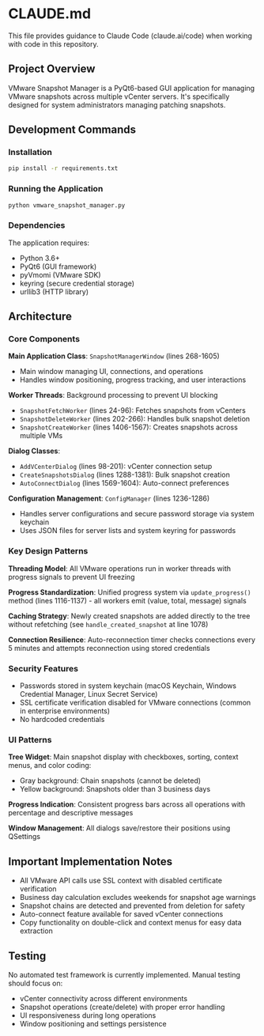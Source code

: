 # CLAUDE.md

This file provides guidance to Claude Code (claude.ai/code) when working with code in this repository.

## Project Overview

VMware Snapshot Manager is a PyQt6-based GUI application for managing VMware snapshots across multiple vCenter servers. It's specifically designed for system administrators managing patching snapshots.

## Development Commands

### Installation
```bash
pip install -r requirements.txt
```

### Running the Application
```bash
python vmware_snapshot_manager.py
```

### Dependencies
The application requires:
- Python 3.6+
- PyQt6 (GUI framework)
- pyVmomi (VMware SDK)
- keyring (secure credential storage)
- urllib3 (HTTP library)

## Architecture

### Core Components

**Main Application Class**: `SnapshotManagerWindow` (lines 268-1605)
- Main window managing UI, connections, and operations
- Handles window positioning, progress tracking, and user interactions

**Worker Threads**: Background processing to prevent UI blocking
- `SnapshotFetchWorker` (lines 24-96): Fetches snapshots from vCenters
- `SnapshotDeleteWorker` (lines 202-266): Handles bulk snapshot deletion  
- `SnapshotCreateWorker` (lines 1406-1567): Creates snapshots across multiple VMs

**Dialog Classes**: 
- `AddVCenterDialog` (lines 98-201): vCenter connection setup
- `CreateSnapshotsDialog` (lines 1288-1381): Bulk snapshot creation
- `AutoConnectDialog` (lines 1569-1604): Auto-connect preferences

**Configuration Management**: `ConfigManager` (lines 1236-1286)
- Handles server configurations and secure password storage via system keychain
- Uses JSON files for server lists and system keyring for passwords

### Key Design Patterns

**Threading Model**: All VMware operations run in worker threads with progress signals to prevent UI freezing

**Progress Standardization**: Unified progress system via `update_progress()` method (lines 1116-1137) - all workers emit (value, total, message) signals

**Caching Strategy**: Newly created snapshots are added directly to the tree without refetching (see `handle_created_snapshot` at line 1078)

**Connection Resilience**: Auto-reconnection timer checks connections every 5 minutes and attempts reconnection using stored credentials

### Security Features

- Passwords stored in system keychain (macOS Keychain, Windows Credential Manager, Linux Secret Service)
- SSL certificate verification disabled for VMware connections (common in enterprise environments)
- No hardcoded credentials

### UI Patterns

**Tree Widget**: Main snapshot display with checkboxes, sorting, context menus, and color coding:
- Gray background: Chain snapshots (cannot be deleted)
- Yellow background: Snapshots older than 3 business days

**Progress Indication**: Consistent progress bars across all operations with percentage and descriptive messages

**Window Management**: All dialogs save/restore their positions using QSettings

## Important Implementation Notes

- All VMware API calls use SSL context with disabled certificate verification
- Business day calculation excludes weekends for snapshot age warnings
- Snapshot chains are detected and prevented from deletion for safety
- Auto-connect feature available for saved vCenter connections
- Copy functionality on double-click and context menus for easy data extraction

## Testing

No automated test framework is currently implemented. Manual testing should focus on:
- vCenter connectivity across different environments
- Snapshot operations (create/delete) with proper error handling
- UI responsiveness during long operations
- Window positioning and settings persistence